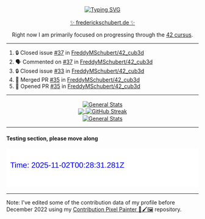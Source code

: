 <div align="center">
	<a href="https://git.io/typing-svg"><img src="https://readme-typing-svg.demolab.com?font=Fira+Code&size=30&pause=1000&color=70A5FD&background=1A1B27&center=true&vCenter=true&repeat=false&random=false&width=435&lines=%F0%9F%91%8B+Hiya%2C+I'm+Freddy!+%F0%9F%96%96" alt="Typing SVG" /></a>
</div>
<br>
<div align="center">
	<a href="https://frederickschubert.de">✨ frederickschubert.de ✨</a>
	<p>Right now I am primarily focused on progressing through the <a href="https://github.com/FreddyMSchubert/42_cursus">42 cursus</a>.</p>
</div>

<hr>

<!--START_SECTION:activity-->
1. 🔒 Closed issue [#37](https://github.com/FreddyMSchubert/42_cub3d/issues/37) in [FreddyMSchubert/42_cub3d](https://github.com/FreddyMSchubert/42_cub3d)
2. 🗣 Commented on [#37](https://github.com/FreddyMSchubert/42_cub3d/issues/37#issuecomment-2179008792) in [FreddyMSchubert/42_cub3d](https://github.com/FreddyMSchubert/42_cub3d)
3. 🔒 Closed issue [#33](https://github.com/FreddyMSchubert/42_cub3d/issues/33) in [FreddyMSchubert/42_cub3d](https://github.com/FreddyMSchubert/42_cub3d)
4. 🎉 Merged PR [#35](https://github.com/FreddyMSchubert/42_cub3d/pull/35) in [FreddyMSchubert/42_cub3d](https://github.com/FreddyMSchubert/42_cub3d)
5. 💪 Opened PR [#35](https://github.com/FreddyMSchubert/42_cub3d/pull/35) in [FreddyMSchubert/42_cub3d](https://github.com/FreddyMSchubert/42_cub3d)
<!--END_SECTION:activity-->

<hr>

<div align="center">
	<a href="https://github.com/anuraghazra/github-readme-stats">
		<img height=200 align="center" src="https://github-readme-stats.vercel.app/api?username=FreddyMSchubert&show_icons=true&theme=tokyonight&card_width=650" alt="General Stats" />
	</a>
</div>

<div align="center">
	<a href="https://github.com/anuraghazra/github-readme-stats">
		<img height=200 align="center" src="https://github-readme-stats.vercel.app/api/top-langs/?username=FreddyMSchubert&layout=donut&theme=tokyonight&card_width=320">
	</a>
	<a href="https://github.com/DenverCoder1/github-readme-streak-stats">
		<img height=200 align="center" src="https://streak-stats.demolab.com?user=FreddyMSchubert&theme=tokyonight&date_format=j%20M%5B%20Y%5D&card_width=320&card_height=200&hide_total_contributions=true" alt="GitHub Streak" />
	</a>
</div>

<div align="center">
	<a href="[https://github.com/anuraghazra/github-readme-stats](https://github.com/anuraghazra/github-readme-stats)">
		<img align="center" src="https://github-readme-stats.vercel.app/api/pin/?username=FreddyMSchubert&repo=42_cursus&theme=tokyonight" alt="General Stats" />
	</a>
</div>

<hr>

#### Testing section, please move along

![GitHub Defenders SVG](https://github.com/FreddyMSchubert/FreddyMSchubert/blob/github_defenders_output/output.svg)

<hr>

Note: I've edited some of the contribution data of my profile before December 2022 using my [Contribution Pixel Painter 🎨🖌️🖼️](https://github.com/FreddyMSchubert/contribution-pixel-painter) repository.
